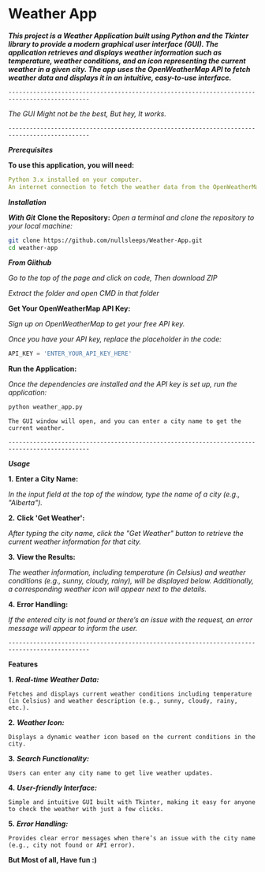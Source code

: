 # Weather App
***This project is a Weather Application built using Python and the Tkinter library to provide a modern graphical user interface (GUI). The application retrieves and displays weather information such as temperature, weather conditions, and an icon representing the current weather in a given city. The app uses the OpenWeatherMap API to fetch weather data and displays it in an intuitive, easy-to-use interface.***

`---------------------------------------------------------------------------------------------`

*The GUI Might not be the best, But hey, It works.*

`---------------------------------------------------------------------------------------------`

***Prerequisites***

**To use this application, you will need:**
```yaml
Python 3.x installed on your computer.
An internet connection to fetch the weather data from the OpenWeatherMap API.
```

***Installation***

***With Git***
**Clone the Repository:**
*Open a terminal and clone the repository to your local machine:*
```bash
git clone https://github.com/nullsleeps/Weather-App.git
cd weather-app
```

***From Giithub***

*Go to the top of the page and click on code, Then download ZIP*

*Extract the folder and open CMD in that folder*


**Get Your OpenWeatherMap API Key:**

*Sign up on OpenWeatherMap to get your free API key.*

*Once you have your API key, replace the placeholder in the code:*

```python
API_KEY = 'ENTER_YOUR_API_KEY_HERE'
```

**Run the Application:**

*Once the dependencies are installed and the API key is set up, run the application:*
```bash
python weather_app.py
```
`The GUI window will open, and you can enter a city name to get the current weather.`

`---------------------------------------------------------------------------------------------`

***Usage***


**1.** **Enter a City Name:**

*In the input field at the top of the window, type the name of a city (e.g., "Alberta").*

**2.** **Click 'Get Weather':**

*After typing the city name, click the "Get Weather" button to retrieve the current weather information for that city.*

**3.** **View the Results:**

*The weather information, including temperature (in Celsius) and weather conditions (e.g., sunny, cloudy, rainy), will be displayed below. Additionally, a corresponding weather icon will appear next to the details.*

**4.** **Error Handling:**

*If the entered city is not found or there’s an issue with the request, an error message will appear to inform the user.*


`---------------------------------------------------------------------------------------------`

**Features**


**1.** ***Real-time Weather Data:***

`Fetches and displays current weather conditions including temperature (in Celsius) and weather description (e.g., sunny, cloudy, rainy, etc.).`


**2.** ***Weather Icon:***

`Displays a dynamic weather icon based on the current conditions in the city.`


**3.** ***Search Functionality:***

`Users can enter any city name to get live weather updates.`


**4.** ***User-friendly Interface:***

`Simple and intuitive GUI built with Tkinter, making it easy for anyone to check the weather with just a few clicks.`


**5.** ***Error Handling:***

`Provides clear error messages when there’s an issue with the city name (e.g., city not found or API error).`


**But Most of all, Have fun :)**
